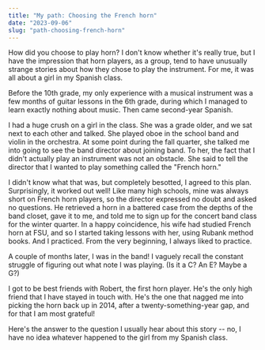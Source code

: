 ```yaml
---
title: "My path: Choosing the French horn"
date: "2023-09-06"
slug: "path-choosing-french-horn"
---
```


How did you choose to play horn? I don't know whether it's really true, but I have the impression that horn players, as a group, tend to have unusually strange stories about how they chose to play the instrument. For me, it was all about a girl in my Spanish class.

Before the 10th grade, my only experience with a musical instrument was a few months of guitar lessons in the 6th grade, during which I managed to learn exactly nothing about music. Then came second-year Spanish.

I had a huge crush on a girl in the class. She was a grade older, and we sat next to each other and talked. She played oboe in the school band and violin in the orchestra. At some point during the fall quarter, she talked me into going to see the band director about joining band. To her, the fact that I didn't actually play an instrument was not an obstacle. She said to tell the director that I wanted to play something called the "French horn."

I didn't know what that was, but completely besotted, I agreed to this plan. Surprisingly, it worked out well! Like many high schools, mine was always short on French horn players, so the director expressed no doubt and asked no questions. He retrieved a horn in a battered  case from the depths of the band closet, gave it to me, and told me to sign up for the concert band class for the winter quarter. In a happy coincidence, his wife had studied French horn at FSU, and so I started taking lessons with her, using Rubank method books. And I practiced. From the very beginning, I always liked to practice.

A couple of months later, I was in the band! I vaguely recall the constant struggle of figuring out what note I was playing. (Is it a C? An E? Maybe a G?) 

I got to be best friends with Robert, the first horn player. He's the only high friend that I have stayed in touch with. He's the one that nagged me into picking the horn back up in 2014, after a twenty-something-year gap, and for that I am most grateful! 

Here's the answer to the question I usually hear about this story -- no, I have no idea whatever happened to the girl from my Spanish class.